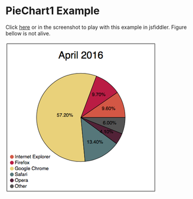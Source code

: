 # PieChart1 Example

Click [here][jsfiddle] or in the screenshot to play with this example in 
jsfiddler. Figure bellow is not alive.

[![PieChart1 Screenshoot](https://raw.githubusercontent.com/renato-mauro/redot/master/examples/piechart1/PieChart1.png "PieChart1 Screenshoot")][jsfiddle]

[jsfiddle]: https://jsfiddle.net/renatomauro/xf3y0sd1/

